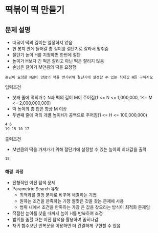# 떡볶이 떡 만들기

## 문제 설명

* 떠곢이 떡의 길이는 일정하지 않음
* 한 봉지 안에 들어갈 총 길이를 절단기로 잘라서 맞춰줌
* 절단기 높이 H를 지정하면 한번에 절단
* 높이가 H보다 긴 떡은 잘리고 아닌 떡은 잘리지 않음
* 손님은 길이가 M만큼의 떡을 요청함

`손님이 요청한 M길이 만큼의 떡을 얻기위해 절단기에 설정할 수 있는 최대값 H를 구하시오`

입력조건

* 첫째 줄에 떡의개수 N과 떡의 길이 M이 주어짐(1 <= N <= 1,000,000, 1<= M <= 2,000,000,000)
* 떡 높이의 총 합은 항상 M 이상
* 두번째 줄에 떡의 개별 높이H가 공백으로 주어짐(1 <= H <= 100,000,000)

```txt
4 6
19 15 10 17
```

출력조건

* M만큼의 떡을 가져가기 위해 절단기에 설정할 수 있는 높이의 최대값을 출력

```txt
15
```

### `해결 과정`

* 전형적인 이진 탐색 문제
* Parametric Search 유형
  * 최적화를 결정 문제로 바꾸어 해결하는 기법
  * 원하는 조건을 만족하는 가장 알맞은 갓을 찾는 문제에 사용
  * 범위 내에서 조건을 만족하는 가장 큰 값을 찾으라는 방식이 최적화 문제임
* 적절한 높이를 찾을 때까지 높이 H를 반복하여 조정
* 범위를 좁힐 때는 이진 탐색을 활용하여 좁혀나감
* 재귀 함수보단 반복문을 이용하면 더 간결하게 구현할 수 있음
